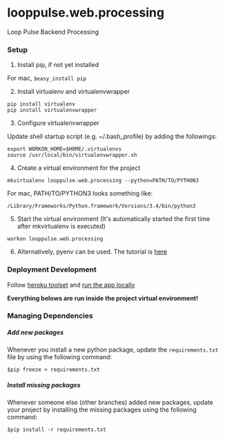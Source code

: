 looppulse.web.processing
========================

Loop Pulse Backend Processing

### Setup

1. Install pip, if not yet installed
  
  For mac, `$easy_install pip`

2. Install virtualenv and virtualenvwrapper
  ```
  pip install virtualenv
  pip install virtualenvwrapper
  ```

3. Configure virtualenvwrapper

  Update shell startup script (e.g. ~/.bash_profile) by adding the followings:
  ```
  export WORKON_HOME=$HOME/.virtualenvs
  source /usr/local/bin/virtualenvwrapper.sh
  ```

4. Create a virtual environment for the project
  ```
  mkvirtualenv looppulse.web.processing --python=PATH/TO/PYTHON3
  ```
  For mac, PATH/TO/PYTHON3 looks something like:
  ```
  /Library/Frameworks/Python.framework/Versions/3.4/bin/python3
  ```

5. Start the virtual environment (It's automatically started the first time after mkvirtualenv is executed)
  ```
  workon looppulse.web.processing
  ```

6. Alternatively, pyenv can be used. The tutorial is [here](http://amaral-lab.org/resources/guides/pyenv-tutorial)

### Deployment Development

Follow [heroku toolset](https://devcenter.heroku.com/articles/getting-started-with-python#set-up) and [run the app locally](https://devcenter.heroku.com/articles/getting-started-with-python#run-the-app-locally)

**Everything belows are run inside the project virtual environment!**

### Managing Dependencies
##### Add new packages
Whenever you install a new python package, update the `requirements.txt` file by using the following command:
  ```
  $pip freeze > requirements.txt
  ```

##### Install missing packages
Whenever someone else (other branches) added new packages, update your project by installing the missing packages using the following command:
  ```
  $pip install -r requirements.txt
  ```

